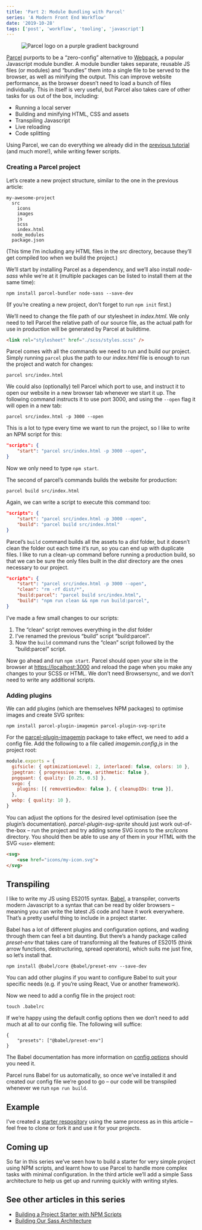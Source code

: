 ```yaml
---
title: 'Part 2: Module Bundling with Parcel'
series: 'A Modern Front End Workflow'
date: '2019-10-28'
tags: ['post', 'workflow', 'tooling', 'javascript']
---
```


<figure>
  <img src="/a-modern-front-end-workflow-02_01.png" alt="Parcel logo on a purple gradient background">
</figure>

[Parcel](https://parceljs.org) purports to be a “zero-config” alternative to [Webpack](https://webpack.js.org/), a popular Javascript module bundler. A module bundler takes separate, reusable JS files (or modules) and “bundles” them into a single file to be served to the browser, as well as minifying the output. This can improve website performance, as the browser doesn’t need to load a bunch of files individually. This in itself is very useful, but Parcel also takes care of other tasks for us out of the box, including:

- Running a local server
- Building and minifying HTML, CSS and assets
- Transpiling Javascript
- Live reloading
- Code splitting

Using Parcel, we can do everything we already did in the [previous tutorial](/a-modern-front-end-workflow-part-1) (and much more!), while writing fewer scripts.

### Creating a Parcel project

Let’s create a new project structure, similar to the one in the previous article:

```
my-awesome-project
  src
    icons
    images
    js
    scss
    index.html
  node_modules
  package.json
```

(This time I’m including any HTML files in the _src_ directory, because they’ll get compiled too when we build the project.)

We’ll start by installing Parcel as a dependency, and we’ll also install _node-sass_ while we’re at it (multiple packages can be listed to install them at the same time):

```
npm install parcel-bundler node-sass --save-dev
```

(If you’re creating a new project, don’t forget to run `npm init` first.)

We’ll need to change the file path of our stylesheet in _index.html_. We only need to tell Parcel the relative path of our source file, as the actual path for use in production will be generated by Parcel at buildtime.

```html
<link rel="stylesheet" href="./scss/styles.scss" />
```

Parcel comes with all the commands we need to run and build our project. Simply running `parcel` plus the path to our _index.html_ file is enough to run the project and watch for changes:

```
parcel src/index.html
```

We could also (optionally) tell Parcel which port to use, and instruct it to open our website in a new browser tab whenever we start it up. The following command instructs it to use port 3000, and using the `--open` flag it will open in a new tab:

```
parcel src/index.html -p 3000 --open
```

This is a lot to type every time we want to run the project, so I like to write an NPM script for this:

```json
"scripts": {
	"start": "parcel src/index.html -p 3000 --open",
}
```

Now we only need to type `npm start`.

The second of parcel’s commands builds the website for production:

```
parcel build src/index.html
```

Again, we can write a script to execute this command too:

```json
"scripts": {
	"start": "parcel src/index.html -p 3000 --open",
	"build": "parcel build src/index.html"
}
```

Parcel’s `build` command builds all the assets to a _dist_ folder, but it doesn’t clean the folder out each time it’s run, so you can end up with duplicate files. I like to run a clean-up command before running a production build, so that we can be sure the only files built in the _dist_ directory are the ones necessary to our project.

```json
"scripts": {
	"start": "parcel src/index.html -p 3000 --open",
	"clean": "rm -rf dist/*",
	"build:parcel": "parcel build src/index.html",
	"build": "npm run clean && npm run build:parcel",
}
```

I’ve made a few small changes to our scripts:

1. The “clean” script removes everything in the _dist_ folder
2. I’ve renamed the previous “build” script “build:parcel”.
3. Now the `build` command runs the “clean” script followed by the “build:parcel” script.

Now go ahead and run `npm start`. Parcel should open your site in the browser at [https://localhost:3000](https://localhost:3000) and reload the page when you make any changes to your SCSS or HTML. We don’t need Browsersync, and we don’t need to write any additional scripts.

### Adding plugins

We can add plugins (which are themselves NPM packages) to optimise images and create SVG sprites:

```
npm install parcel-plugin-imagemin parcel-plugin-svg-sprite
```

For the [parcel-plugin-imagemin](https://github.com/DeMoorJasper/parcel-plugin-imagemin) package to take effect, we need to add a config file. Add the following to a file called _imagemin.config.js_ in the project root:

```js
module.exports = {
  gifsicle: { optimizationLevel: 2, interlaced: false, colors: 10 },
  jpegtran: { progressive: true, arithmetic: false },
  pngquant: { quality: [0.25, 0.5] },
  svgo: {
    plugins: [{ removeViewBox: false }, { cleanupIDs: true }],
  },
  webp: { quality: 10 },
}
```

You can adjust the options for the desired level optimisation (see the plugin’s documentation). _parcel-plugin-svg-sprite_ should just work out-of-the-box – run the project and try adding some SVG icons to the _src/icons_ directory. You should then be able to use any of them in your HTML with the SVG `<use>` element:

```html
<svg>
	<use href="icons/my-icon.svg">
</svg>
```

## Transpiling

I like to write my JS using ES2015 syntax. [Babel](https://babeljs.io/), a transpiler, converts modern Javascript to a syntax that can be read by older browsers – meaning you can write the latest JS code and have it work everywhere. That’s a pretty useful thing to include in a project starter.

Babel has a lot of different plugins and configuration options, and wading through them can feel a bit daunting. But there’s a handy package called _preset-env_ that takes care of transforming all the features of ES2015 (think arrow functions, destructuring, spread operators), which suits me just fine, so let’s install that.

```
npm install @babel/core @babel/preset-env --save-dev
```

You can add other plugins if you want to configure Babel to suit your specific needs (e.g. if you’re using React, Vue or another framework).

Now we need to add a config file in the project root:

```
touch .babelrc
```

If we’re happy using the default config options then we don’t need to add much at all to our config file. The following will suffice:

```
{
	"presets": ["@babel/preset-env"]
}
```

The Babel documentation has more information on [config options](https://babeljs.io/docs/en/babel-preset-env) should you need it.

Parcel runs Babel for us automatically, so once we’ve installed it and created our config file we’re good to go – our code will be transpiled whenever we run `npm run build`.

## Example

I’ve created a [starter respository](https://github.com/mbarker84/parcel-starter) using the same process as in this article – feel free to clone or fork it and use it for your projects.

## Coming up

So far in this series we’ve seen how to build a starter for very simple project using NPM scripts, and learnt how to use Parcel to handle more complex tasks with minimal configuration. In the third article we’ll add a simple Sass architecture to help us get up and running quickly with writing styles.

## See other articles in this series

- [Building a Project Starter with NPM Scripts](/a-modern-front-end-workflow-part-1/)
- [Building Our Sass Architecture](/a-modern-front-end-workflow-part-3/)
